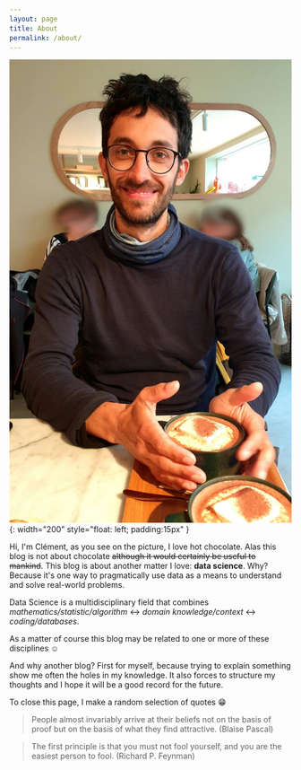 ```yaml
---
layout: page
title: About
permalink: /about/
---
```


![Me, about to drink a delicious hot chocolate](/assets/about/me.jpg){: width="200" style="float: left; padding:15px" }

Hi, I'm Clément, as you see on the picture, I love hot chocolate. Alas this blog is not about chocolate ~~although it would certainly be useful to mankind~~.
This blog is about another matter I love: **data science**. Why? Because it's one way to pragmatically use data as a means to understand and solve real-world problems.

Data Science is a multidisciplinary field that combines *mathematics/statistic/algorithm* <-> *domain knowledge/context* <-> *coding/databases*.

As a matter of course this blog may be related to one or more of these disciplines :relaxed:

And why another blog? First for myself, because trying to explain something show me often the holes in my knowledge. It also forces to structure my thoughts and I hope it will be a good record for the future.

To close this page, I make a random selection of quotes :grin:

> People almost invariably arrive at their beliefs not on the basis of proof but on the basis of what they find attractive. (Blaise Pascal)

> The first principle is that you must not fool yourself, and you are the easiest person to fool. (Richard P. Feynman)